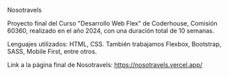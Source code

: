 Nosotravels

Proyecto final del Curso "Desarrollo Web Flex" de Coderhouse, Comisión 60360, realizado en el año 2024, con una duración total de 10 semanas.

Lenguajes utilizados: HTML, CSS.
También trabajamos Flexbox, Bootstrap, SASS, Mobile First, entre otros.

Link a la página final de Nosotravels:
https://nosotravels.vercel.app/

